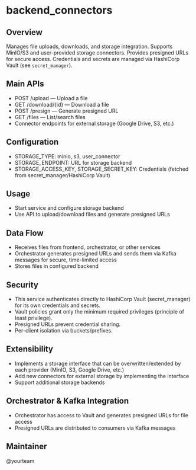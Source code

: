 # backend_connectors

## Overview
Manages file uploads, downloads, and storage integration. Supports MinIO/S3 and user-provided storage connectors. Provides presigned URLs for secure access. Credentials and secrets are managed via HashiCorp Vault (see `secret_manager`).

## Main APIs
- POST /upload — Upload a file
- GET /download/{id} — Download a file
- POST /presign — Generate presigned URL
- GET /files — List/search files
- Connector endpoints for external storage (Google Drive, S3, etc.)

## Configuration
- STORAGE_TYPE: minio, s3, user_connector
- STORAGE_ENDPOINT: URL for storage backend
- STORAGE_ACCESS_KEY, STORAGE_SECRET_KEY: Credentials (fetched from secret_manager/HashiCorp Vault)

## Usage
- Start service and configure storage backend
- Use API to upload/download files and generate presigned URLs

## Data Flow
- Receives files from frontend, orchestrator, or other services
- Orchestrator generates presigned URLs and sends them via Kafka messages for secure, time-limited access
- Stores files in configured backend


## Security
- This service authenticates directly to HashiCorp Vault (secret_manager) for its own credentials and secrets.
- Vault policies grant only the minimum required privileges (principle of least privilege).
- Presigned URLs prevent credential sharing.
- Per-client isolation via buckets/prefixes.

## Extensibility
- Implements a storage interface that can be overwritten/extended by each provider (MinIO, S3, Google Drive, etc.)
- Add new connectors for external storage by implementing the interface
- Support additional storage backends

## Orchestrator & Kafka Integration
- Orchestrator has access to Vault and generates presigned URLs for file access
- Presigned URLs are distributed to consumers via Kafka messages

## Maintainer
@yourteam
